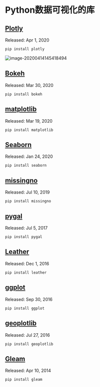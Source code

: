# Python数据可视化的库 

## [Plotly](https://plot.ly/python/)

Released: Apr 1, 2020

```
pip install plotly
```

![image-20200414145418494](../blog/Python/upload/image-20200414145418494.png)

## [Bokeh](http://bokeh.pydata.org/en/latest/)

Released: Mar 30, 2020

```
pip install bokeh
```



## [matplotlib](https://matplotlib.org/index.html)

Released: Mar 19, 2020

```
pip install matplotlib
```



## [Seaborn](http://seaborn.pydata.org/index.html)

Released: Jan 24, 2020

```
pip install seaborn
```



## [missingno](https://github.com/ResidentMario/missingno)

Released: Jul 10, 2019

```
pip install missingno
```



## [pygal](http://www.pygal.org/en/stable/)

Released: Jul 5, 2017

```
pip install pygal
```





## [Leather](https://leather.readthedocs.io/en/latest/index.html)

Released: Dec 1, 2016

```
pip install leather
```





## [ggplot](http://ggplot.yhathq.com/)

Released: Sep 30, 2016

```
pip install ggplot
```



## [geoplotlib](https://github.com/andrea-cuttone/geoplotlib)

Released: Jul 27, 2016

```
pip install geoplotlib
```



## [Gleam](https://github.com/dgrtwo/gleam)

Released: Apr 10, 2014

```
pip install gleam
```

